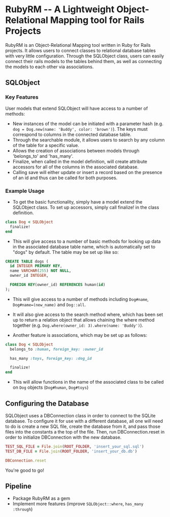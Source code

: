 # RubyRM -- A Lightweight Object-Relational Mapping tool for Rails Projects

RubyRM is an Object-Relational Mapping tool written in Ruby for Rails projects. It allows users to connect classes to relational database tables with very little configuration. Through the SQLObject class, users can easily connect their rails models to the tables behind them, as well as connecting the models to each other via associations.

## SQLObject

### Key Features

User models that extend SQLObject will have access to a number of methods:

- New instances of the model can be initiated with a parameter hash (e.g. `dog = Dog.new(name: 'Buddy', color: 'brown')`). The keys must correspond to columns in the connected database table.
- Through the searchable module, it allows users to search by any column of the table for a specific value.
- Allows the creation of associations between models through 'belongs_to' and 'has_many'.
- Finalize, when called in the model definition, will create attribute accessors for all of the columns in the associated database.
- Calling save will either update or insert a record based on the presence of an id and thus can be called for both purposes.

### Example Usage

* To get the basic functionality, simply have a model extend the SQLObject class. To set up accessors, simply call finalize! in the class definition.

```ruby
class Dog < SQLObject
  finalize!
end
```

* This will give access to a number of basic methods for looking up data in the associated database table name, which is automatically set to "dogs" by default. The table may be set up like so:

```sql
CREATE TABLE dogs (
  id INTEGER PRIMARY KEY,
  name VARCHAR(255) NOT NULL,
  owner_id INTEGER,

  FOREIGN KEY(owner_id) REFERENCES human(id)
);
```

* This will give access to a number of methods including `Dog#name`, `Dog#name=(new_name)` and `Dog::all`.

* It will also give access to the search method where, which has been set up to return a relation object that allows chaining the where method together (e.g. `Dog.where(owner_id: 3).where(name: 'Buddy')`).

* Another feature is associations, which may be set up as follows:

```ruby
class Dog < SQLObject
  belongs_to :human, foreign_key: :owner_id

  has_many :toys, foreign_key: :dog_id

  finalize!
end
```

* This will allow functions in the name of the associated class to be called on `Dog` objects (`Dog#human`, `Dog#toys`)

## Configuring the Database

SQLObject uses a DBConnection class in order to connect to the SQLite database. To configure it for use with a different database, all one will need to do is create a new SQL file, create the database from it, and pass those files into the constants a the top of the file. Then, run DBConnection.reset in order to initialize DBConnection with the new database.

```ruby
TEST_SQL_FILE = File.join(ROOT_FOLDER, 'insert_your_sql.sql')
TEST_DB_FILE = File.join(ROOT_FOLDER, 'insert_your_db.db')

DBConnection.reset
```

You're good to go!

## Pipeline
* Package RubyRM as a gem
* Implement more features (improve `SQLObject::where`, `has_many :through`)
